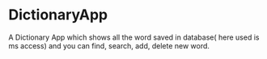# DictionaryApp
A Dictionary App which shows all the word saved in database( here used is ms access) and you can find, search, add, delete new word.  
